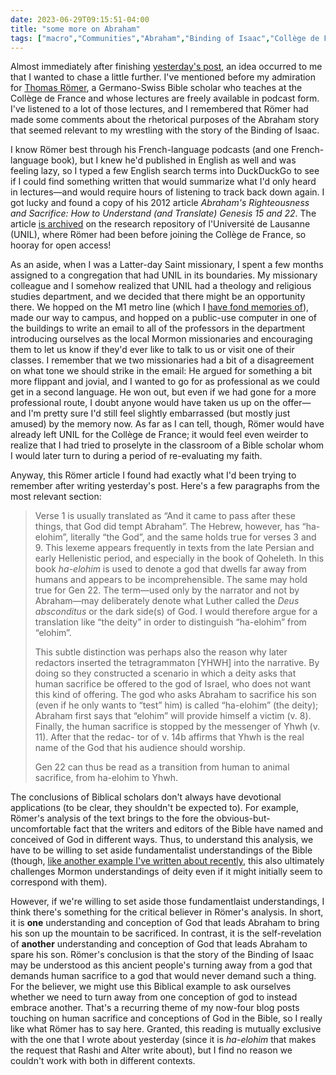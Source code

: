 ```yaml
---
date: 2023-06-29T09:15:51-04:00
title: "some more on Abraham"
tags: ["macro","Communities","Abraham","Binding of Isaac","Collège de France","podcasts","Thomas Römer","French","Lausanne","UNIL","open access","Latter-day Saint missionaries","Renens","Vaud","sacrifice"]
---
```

Almost immediately after finishing [yesterday's post](https://spencergreenhalgh.com/communities/on-abraham-and-syntax/), an idea occurred to me that I wanted to chase a little further. I've mentioned before my admiration for [Thomas Römer](https://spencergreenhalgh.com/tags/thomas-r%C3%B6mer/), a Germano-Swiss Bible scholar who teaches at the Collège de France and whose lectures are freely available in podcast form. I've listened to a lot of those lectures, and I remembered that Römer had made some comments about the rhetorical purposes of the Abraham story that seemed relevant to my wrestling with the story of the Binding of Isaac.

I know Römer best through his French-language podcasts (and one French-language book), but I knew he'd published in English as well and was feeling lazy, so I typed a few English search terms into DuckDuckGo to see if I could find something written that would summarize what I'd only heard in lectures—and would require hours of listening to track back down again. I got lucky and found a copy of his 2012 article *Abraham's Righteousness and Sacrifice: How to Understand (and Translate) Genesis 15 and 22*. The article [is archived](https://serval.unil.ch/resource/serval:BIB_D202040B165C.P001/REF) on the research repository of l'Université de Lausanne (UNIL), where Römer had been before joining the Collège de France, so hooray for open access! 

As an aside, when I was a Latter-day Saint missionary, I spent a few months assigned to a congregation that had UNIL in its boundaries. My missionary colleague and I somehow realized that UNIL had a theology and religious studies department, and we decided that there might be an opportunity there. We hopped on the M1 metro line (which I [have fond memories of](https://spencergreenhalgh.com/myself/petit-souvenir-phon%C3%A9tique-du-m1-lausannois/)), made our way to campus, and hopped on a public-use computer in one of the buildings to write an email to all of the professors in the department introducing ourselves as the local Mormon missionaries and encouraging them to let us know if they'd ever like to talk to us or visit one of their classes. I remember that we two missionaries had a bit of a disagreement on what tone we should strike in the email: He argued for something a bit more flippant and jovial, and I wanted to go for as professional as we could get in a second language. He won out, but even if we had gone for a more professional route, I doubt anyone would have taken us up on the offer—and I'm pretty sure I'd still feel slightly embarrassed (but mostly just amused) by the memory now. As far as I can tell, though, Römer would have already left UNIL for the Collège de France; it would feel even weirder to realize that I had tried to proselyte in the classroom of a Bible scholar whom I would later turn to during a period of re-evaluating my faith.

Anyway, this Römer article I found had exactly what I'd been trying to remember after writing yesterday's post. Here's a few paragraphs from the most relevant section: 

> Verse 1 is usually translated as “And it came to pass after these things, that God did tempt Abraham”. The Hebrew, however, has “ha-elohim”, literally “the God”, and the same holds true for verses 3 and 9. This lexeme appears frequently in texts from the late Persian and early Hellenistic period, and especially in the book of Qoheleth. In this book *ha-elohim* is used to denote a god that dwells far away from humans and appears to be incomprehensible. The same may hold true for Gen 22. The term—used only by the narrator and not by Abraham—may deliberately denote what Luther called the *Deus absconditus* or the dark side(s) of God. I would therefore argue for a translation like “the deity” in order to distinguish “ha-elohim” from “elohim”.
> 
> This subtle distinction was perhaps also the reason why later redactors inserted the tetragrammaton [YHWH] into the narrative. By doing so they constructed a scenario in which a deity asks that human sacrifice be offered to the god of Israel, who does not want this kind of offering. The god who asks Abraham to sacrifice his son (even if he only wants to “test” him) is called “ha-elohim” (the deity); Abraham first says that “elohim” will provide himself a victim (v. 8). Finally, the human sacrifice is stopped by the messenger of Yhwh (v. 11). After that the redac- tor of v. 14b affirms that Yhwh is the real name of the God that his audience should worship.
> 
> Gen 22 can thus be read as a transition from human to animal sacrifice, from ha-elohim to Yhwh.

The conclusions of Biblical scholars don't always have devotional applications (to be clear, they shouldn't be expected to). For example, Römer's analysis of the text brings to the fore the obvious-but-uncomfortable fact that the writers and editors of the Bible have named and conceived of God in different ways. Thus, to understand this analysis, we have to be willing to set aside fundamentalist understandings of the Bible (though, [like another example I've written about recently](https://spencergreenhalgh.com/communities/rejecting-one-fundamentalism-to-accept-another/), this also ultimately challenges Mormon understandings of deity even if it might initially seem to correspond with them).

However, if we're willing to set aside those fundamentlaist understandings, I think there's something for the critical believer in Römer's analysis. In short, it is **one** understanding and conception of God that leads Abraham to bring his son up the mountain to be sacrificed. In contrast, it is the self-revelation of **another** understanding and conception of God that leads Abraham to spare his son. Römer's conclusion is that the story of the Binding of Isaac may be understood as this ancient people's turning away from a god that demands human sacrifice to a god that would never demand such a thing. For the believer, we might use this Biblical example to ask ourselves whether we need to turn away from one conception of god to instead embrace another. That's a recurring theme of my now-four blog posts touching on human sacrifice and conceptions of God in the Bible, so I really like what Römer has to say here. Granted, this reading is mutually exclusive with the one that I wrote about yesterday (since it is *ha-elohim* that makes the request that Rashi and Alter write about), but I find no reason we couldn't work with both in different contexts.